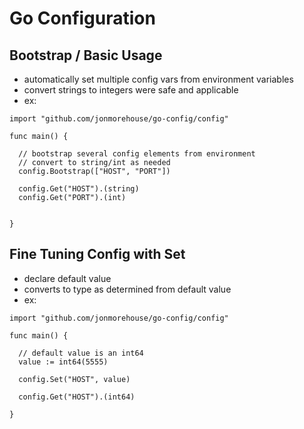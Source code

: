 Go Configuration
================

Bootstrap / Basic Usage
-----------------------

* automatically set multiple config vars from environment variables
* convert strings to integers were safe and applicable
* ex:

```
import "github.com/jonmorehouse/go-config/config"

func main() {

  // bootstrap several config elements from environment
  // convert to string/int as needed
  config.Bootstrap(["HOST", "PORT"])

  config.Get("HOST").(string)
  config.Get("PORT").(int)


}
```

Fine Tuning Config with Set
---------------------------

* declare default value
* converts to type as determined from default value
* ex:

```
import "github.com/jonmorehouse/go-config/config"

func main() {

  // default value is an int64
  value := int64(5555)

  config.Set("HOST", value)

  config.Get("HOST").(int64)

}
```

